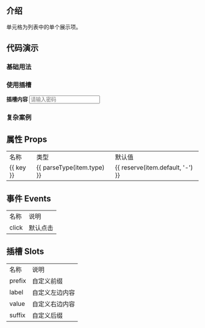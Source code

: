 
## 介绍

单元格为列表中的单个展示项。


## 代码演示

### 基础用法

<div>
  <hor-cell label="单元格" value="内容" />
  <hor-cell label="单元格" arrow />
  <hor-cell label="单元格" value="内容" arrow />
  <hor-cell label="单元格" value="内容" icon="setting-o" arrow />
  <hor-cell label="单元格" value="1内容内容内容内容内容内容内容内容内容内容内容内容2" />
  <hor-cell label="单元格" value="1内容内容内容内容内容内容内容内容内容内容内容内容2" ellipsis />
  <hor-cell required label="单元格" value="内容" />
  <hor-cell required direction="column" label="单元格" value="1内容内容内容内容内容内容内容内容内容内容内容内容2" arrow />
  <hor-cell direction="column" lineClamp="2" label="单元格" value="1内容内容内容内容内容内容内容内容内容内容内容内容21内容内容内容内容内容内容内容内容内容内容内容内容21内容内容内容内容内容内容内容内容内容内容内容内容2" />
</div>


### 使用插槽

<div>
  <hor-cell label="单元格">
    <b>插槽内容</b>
  </hor-cell>
  <hor-cell label="单元格" arrow>
    <input type="text" placeholder="请输入密码"/>
    <template #suffix>
      <hor-icon name="plus" />
    </template>
  </hor-cell>
</div>


### 复杂案例

<div>
  <hor-cell label="查看复杂案例" clickable arrow @click="$router.push('/widgets/hor-cell/index')"/>
</div>




## 属性 Props

<table>
  <tr>
    <td>名称</td>
    <td>类型</td>
    <td>默认值</td>
  </tr>
  <tr v-for="(item, key) in horCellProps" :key="key">
    <td>{{ key }}</td>
    <td>{{ parseType(item.type) }}</td>
    <td>{{ reserve(item.default, '-') }}</td>
  </tr>
</table>



## 事件 Events

<table>
  <tr>
    <td>名称</td>
    <td>说明</td>
  </tr>
  <tr>
    <td>click</td>
    <td>默认点击</td>
  </tr>
</table>



## 插槽 Slots

<table>
  <tr>
    <td>名称</td>
    <td>说明</td>
  </tr>
  <tr>
    <td>prefix</td>
    <td>自定义前缀</td>
  </tr>
  <tr>
    <td>label</td>
    <td>自定义左边内容</td>
  </tr>
  <tr>
    <td>value</td>
    <td>自定义右边内容</td>
  </tr>
  <tr>
    <td>suffix</td>
    <td>自定义后缀</td>
  </tr>
</table>


<script setup lang="ts">
  import { reserve } from '@daysnap/horn-shared'
  import { HorCell, horCellProps } from './index'
  import { HorIcon } from '../hor-icon'
  import { parseType } from '../utils'
</script>

